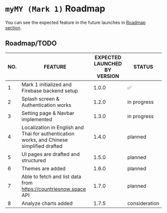# `myMY (Mark 1)` Roadmap

You can see the expected feature in the future launches in [Roadmap section](#roadmaptodo).

## Roadmap/TODO

|   NO. |          FEATURE         | EXPECTED LAUNCHED BY VERSION | STATUS |
|-------|--------------------------|------------------------------|--------|
|   1   | Mark 1 initialized and Firebase backend setup | 1.0.0 | ✅ |
|   2   | Splash screen & Authentication works | 1.2.0 | in progress |
|   3   | Setting page & Navbar implemented | 1.3.0 | in progress |
|   4   | Localization in English and Thai for authentication works, and Chinese simplified drafted | 1.4.0 | planned |
|   5   | UI pages are drafted and structured | 1.5.0 | planned |
|   6   | Themes are added | 1.6.0 | planned |
|   7   | Able to fetch and list data from <https://countriesnow.space> API | 1.7.0 | planned |
|   8   | Analyze charts added | 1.7.5 | consideration |
